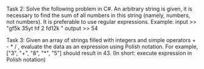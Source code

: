 
Task 2:
Solve the following problem in C#. An arbitrary string is given, it is necessary to find the sum of all numbers in this string (namely, numbers, not numbers).
It is preferable to use regular expressions. Example:
 input >> "gf5k 35yt hf 2 fd12k "
 output >> 54

Task 3:
Given an array of strings filled with integers and simple operators + - * / , evaluate the data as an expression using Polish notation. For example, ["3", "+", "8", "*", "5"] should result in 43.
(In short: execute expression in Polish notation) 
